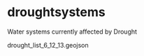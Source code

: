 droughtsystems
==============

Water systems currently affected by Drought

drought_list_6_12_13.geojson

